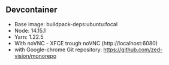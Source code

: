 ## Devcontainer

- Base image: buildpack-deps:ubuntu:focal
- Node: 14.15.1
- Yarn: 1.22.5
- With noVNC - XFCE trough noVNC (http://localhost:6080)
- with Google-chrome
Git repository: https://github.com/zed-vision/monorepo
